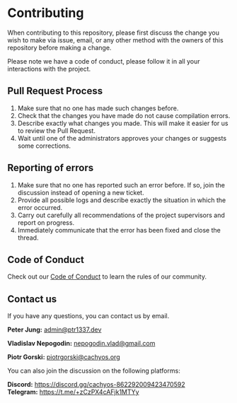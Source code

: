 # Contributing

When contributing to this repository, please first discuss the change you wish to make via issue,
email, or any other method with the owners of this repository before making a change. 

Please note we have a code of conduct, please follow it in all your interactions with the project.

## Pull Request Process

1. Make sure that no one has made such changes before.
2. Check that the changes you have made do not cause compilation errors.
3. Describe exactly what changes you made. This will make it easier for us to review the Pull Request.
4. Wait until one of the administrators approves your changes or suggests some corrections.

## Reporting of errors

1. Make sure that no one has reported such an error before. If so, join the discussion instead of opening a new ticket.
2. Provide all possible logs and describe exactly the situation in which the error occurred.
3. Carry out carefully all recommendations of the project supervisors and report on progress.
4. Immediately communicate that the error has been fixed and close the thread. 

## Code of Conduct

Check out our [Code of Conduct](https://github.com/CachyOS/CachyOS-settings/blob/master/CODE_OF_CONDUCT.md)
to learn the rules of our community. 

## Contact us

If you have any questions, you can contact us by email. 

**Peter Jung:** <admin@ptr1337.dev> <br />

**Vladislav Nepogodin:** <nepogodin.vlad@gmail.com> <br />

**Piotr Gorski:** <piotrgorski@cachyos.org> <br />

You can also join the discussion on the following platforms:

**Discord:** <https://discord.gg/cachyos-862292009423470592> <br />
**Telegram:** <https://t.me/+zCzPX4cAFjk1MTYy> <br />
